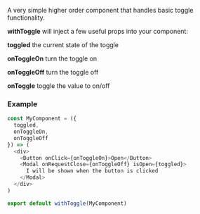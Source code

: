 A very simple higher order component that handles basic toggle functionality.

__withToggle__ will inject a few useful props into your component:

**toggled** the current state of the toggle

**onToggleOn** turn the toggle on

**onToggleOff** turn the toggle off

**onToggle** toggle the value to on/off

### Example

```javascript static
const MyComponent = ({
  toggled,
  onToggleOn,
  onToggleOff
}) => (
  <div>
    <Button onClick={onToggleOn}>Open</Button>
    <Modal onRequestClose={onToggleOff} isOpen={toggled}>
      I will be shown when the button is clicked
    </Modal>
  </div>
)

export default withToggle(MyComponent)
```
